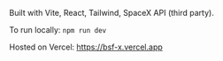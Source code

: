 Built with Vite, React, Tailwind, SpaceX API (third party).

To run locally: `npm run dev`

Hosted on Vercel: https://bsf-x.vercel.app
